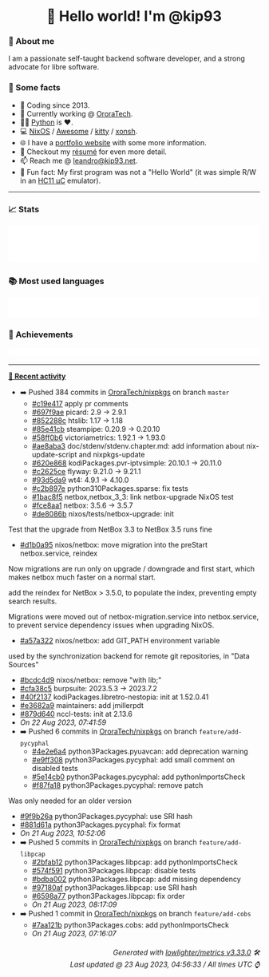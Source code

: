 <!-- README template, populated using this action:
     https://github.com/kip93/kip93/blob/main/.github/workflows/readme.yml. -->

<h1 align="center">👋 Hello world! I'm @kip93</h1> <!-- LOGIN => username -->

### 👤 About me

I am a passionate self-taught backend software developer, and a strong advocate for libre software.


### 💬 Some facts

* 📅 Coding since 2013.
* 💼 Currently working @ [OroraTech](https://ororatech.com/).
* 👨‍💻 [Python](https://github.com/search?q=user%3Akip93&l=python) is ❤️. <!-- LOGIN => username -->
* 💻 [NixOS](https://github.com/NixOS/) /
     [Awesome](https://github.com/awesomeWM/) /
     [kitty](https://github.com/kovidgoyal/kitty/) /
     [xonsh](https://github.com/xonsh/).
* 🌐 I have a [portfolio website](https://kip93.net/) with some more information.
* 📝 Checkout my [résumé](https://kip93.net/resume/) for even more detail.
* 📫 Reach me @ [leandro@kip93.net](mailto:leandro@kip93.net).
* 🎲 Fun fact: My first program was not a "Hello World" (it was simple R/W in an [HC11 µC](https://en.wikipedia.org/wiki/68HC11) emulator).


-----------------------------------------------------------------------------------------------------------------------


### 📈 Stats

![](./stats.svg)


### 📚 Most used languages <!-- by percentage, in decreasing order -->

![](./languages.svg)


### 🏅 Achievements

![](./achievements.svg)


-----------------------------------------------------------------------------------------------------------------------


**[📰 Recent activity](https://github.com/kip93)**
* ➡️ Pushed 384 commits in [OroraTech/nixpkgs](https://github.com/OroraTech/nixpkgs) on branch `master`
  * [#c19e417](https://github.com/OroraTech/nixpkgs/commit/c19e417) apply pr comments
  * [#697f9ae](https://github.com/OroraTech/nixpkgs/commit/697f9ae) picard: 2.9 -&gt; 2.9.1
  * [#852288c](https://github.com/OroraTech/nixpkgs/commit/852288c) htslib: 1.17 -&gt; 1.18
  * [#85e41cb](https://github.com/OroraTech/nixpkgs/commit/85e41cb) steampipe: 0.20.9 -&gt; 0.20.10
  * [#58ff0b6](https://github.com/OroraTech/nixpkgs/commit/58ff0b6) victoriametrics: 1.92.1 -&gt; 1.93.0
  * [#ae8aba3](https://github.com/OroraTech/nixpkgs/commit/ae8aba3) doc/stdenv/stdenv.chapter.md: add information about nix-update-script and nixpkgs-update
  * [#620e868](https://github.com/OroraTech/nixpkgs/commit/620e868) kodiPackages.pvr-iptvsimple: 20.10.1 -&gt; 20.11.0
  * [#c2625ce](https://github.com/OroraTech/nixpkgs/commit/c2625ce) flyway: 9.21.0 -&gt; 9.21.1
  * [#93d5da9](https://github.com/OroraTech/nixpkgs/commit/93d5da9) wt4: 4.9.1 -&gt; 4.10.0
  * [#c2b897e](https://github.com/OroraTech/nixpkgs/commit/c2b897e) python310Packages.sparse: fix tests
  * [#1bac8f5](https://github.com/OroraTech/nixpkgs/commit/1bac8f5) netbox,netbox_3_3: link netbox-upgrade NixOS test
  * [#fce8aa1](https://github.com/OroraTech/nixpkgs/commit/fce8aa1) netbox: 3.5.6 -&gt; 3.5.7
  * [#de8086b](https://github.com/OroraTech/nixpkgs/commit/de8086b) nixos/tests/netbox-upgrade: init

Test that the upgrade from NetBox 3.3 to NetBox 3.5 runs fine
  * [#d1b0a95](https://github.com/OroraTech/nixpkgs/commit/d1b0a95) nixos/netbox: move migration into the preStart netbox.service, reindex

Now migrations are run only on upgrade / downgrade and first start,
which makes netbox much faster on a normal start.

add the reindex for NetBox &gt; 3.5.0, to populate the index, preventing
empty search results.

Migrations were moved out of netbox-migration.service into
netbox.service, to prevent service dependency issues when upgrading
NixOS.
  * [#a57a322](https://github.com/OroraTech/nixpkgs/commit/a57a322) nixos/netbox: add GIT_PATH environment variable

used by the synchronization backend for remote git repositories, in
&#34;Data Sources&#34;
  * [#bcdc4d9](https://github.com/OroraTech/nixpkgs/commit/bcdc4d9) nixos/netbox: remove &#34;with lib;&#34;
  * [#cfa38c5](https://github.com/OroraTech/nixpkgs/commit/cfa38c5) burpsuite: 2023.5.3 -&gt; 2023.7.2
  * [#40f2137](https://github.com/OroraTech/nixpkgs/commit/40f2137) kodiPackages.libretro-nestopia: init at 1.52.0.41
  * [#e3682a9](https://github.com/OroraTech/nixpkgs/commit/e3682a9) maintainers: add jmillerpdt
  * [#879d640](https://github.com/OroraTech/nixpkgs/commit/879d640) nccl-tests: init at 2.13.6
  * *On 22 Aug 2023, 07:41:59*
* ➡️ Pushed 6 commits in [OroraTech/nixpkgs](https://github.com/OroraTech/nixpkgs) on branch `feature/add-pycyphal`
  * [#4e2e6a4](https://github.com/OroraTech/nixpkgs/commit/4e2e6a4) python3Packages.pyuavcan: add deprecation warning
  * [#e9ff308](https://github.com/OroraTech/nixpkgs/commit/e9ff308) python3Packages.pycyphal: add small comment on disabled tests
  * [#5e14cb0](https://github.com/OroraTech/nixpkgs/commit/5e14cb0) python3Packages.pycyphal: add pythonImportsCheck
  * [#f87fa18](https://github.com/OroraTech/nixpkgs/commit/f87fa18) python3Packages.pycyphal: remove patch

Was only needed for an older version
  * [#9f9b26a](https://github.com/OroraTech/nixpkgs/commit/9f9b26a) python3Packages.pycyphal: use SRI hash
  * [#881d61a](https://github.com/OroraTech/nixpkgs/commit/881d61a) python3Packages.pycyphal: fix format
  * *On 21 Aug 2023, 10:52:06*
* ➡️ Pushed 5 commits in [OroraTech/nixpkgs](https://github.com/OroraTech/nixpkgs) on branch `feature/add-libpcap`
  * [#2bfab12](https://github.com/OroraTech/nixpkgs/commit/2bfab12) python3Packages.libpcap: add pythonImportsCheck
  * [#574f591](https://github.com/OroraTech/nixpkgs/commit/574f591) python3Packages.libpcap: disable tests
  * [#bdba002](https://github.com/OroraTech/nixpkgs/commit/bdba002) python3Packages.libpcap: add missing dependency
  * [#97180af](https://github.com/OroraTech/nixpkgs/commit/97180af) python3Packages.libpcap: use SRI hash
  * [#6598a77](https://github.com/OroraTech/nixpkgs/commit/6598a77) python3Packages.libpcap: fix order
  * *On 21 Aug 2023, 08:17:09*
* ➡️ Pushed 1 commit in [OroraTech/nixpkgs](https://github.com/OroraTech/nixpkgs) on branch `feature/add-cobs`
  * [#7aa121b](https://github.com/OroraTech/nixpkgs/commit/7aa121b) python3Packages.cobs: add pythonImportsCheck
  * *On 21 Aug 2023, 07:16:07*
 <!-- Last activity -->


<h6 align="right"><em>
    Generated with <a href="https://github.com/lowlighter/metrics/tree/latest/">lowlighter/metrics v3.33.0</a> 🛠️<br> <!-- VERSION => MAJOR.minor.patch -->
    Last updated @ 23 Aug 2023, 04:56:33 / All times UTC ⌚ <!-- meta.generated => DD/MM/YYYY, hh:mm -->
</em></h6>
